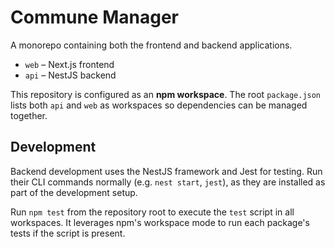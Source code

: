 # Commune Manager

A monorepo containing both the frontend and backend applications.

- `web` – Next.js frontend
- `api` – NestJS backend

This repository is configured as an **npm workspace**. The root
`package.json` lists both `api` and `web` as workspaces so dependencies can
be managed together.

## Development

Backend development uses the NestJS framework and Jest for testing.
Run their CLI commands normally (e.g. `nest start`, `jest`), as they are
installed as part of the development setup.

Run `npm test` from the repository root to execute the `test` script in
all workspaces. It leverages npm's workspace mode to run each package's
tests if the script is present.
